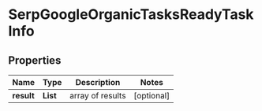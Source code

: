 # SerpGoogleOrganicTasksReadyTaskInfo


## Properties

| Name | Type | Description | Notes |
|------------ | ------------- | ------------- | -------------|
**result** | **List<SerpGoogleOrganicTasksReadyResultInfo>** | array of results |[optional]|